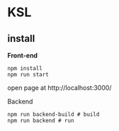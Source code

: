 # KSL

## install
**Front-end**
~~~~
npm install
npm run start
~~~~

open page at http://localhost:3000/

Backend
~~~~
npm run backend-build # build
npm run backend # run
~~~~
